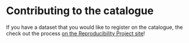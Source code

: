 # Contributing to the catalogue

If you have a dataset that you would like to register on the catalogue, the check out the process [on the Reproducibility Project site](https://un-task-team-for-scanner-data.github.io/reproducibility-project/docs/catalogue/contributing.html)!
